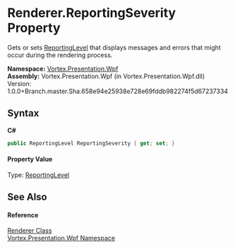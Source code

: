 # Renderer.ReportingSeverity Property 
 

Gets or sets <a href="T_Vortex_Presentation_Wpf_ReportingLevel.md">ReportingLevel</a> that displays messages and errors that might occur during the rendering process.

**Namespace:**&nbsp;<a href="N_Vortex_Presentation_Wpf.md">Vortex.Presentation.Wpf</a><br />**Assembly:**&nbsp;Vortex.Presentation.Wpf (in Vortex.Presentation.Wpf.dll) Version: 1.0.0+Branch.master.Sha.658e94e25938e728e69fddb982274f5d67237334

## Syntax

**C#**<br />
``` C#
public ReportingLevel ReportingSeverity { get; set; }
```


#### Property Value
Type: <a href="T_Vortex_Presentation_Wpf_ReportingLevel.md">ReportingLevel</a>

## See Also


#### Reference
<a href="T_Vortex_Presentation_Wpf_Renderer.md">Renderer Class</a><br /><a href="N_Vortex_Presentation_Wpf.md">Vortex.Presentation.Wpf Namespace</a><br />